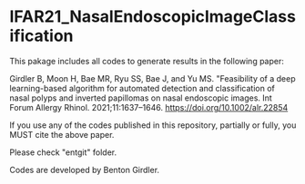 # IFAR21_NasalEndoscopicImageClassification

This pakage includes all codes to generate results in the following paper:

Girdler B, Moon H, Bae MR, Ryu SS, Bae J, and Yu MS. "Feasibility of a deep learning-based algorithm for automated detection and classification of nasal polyps and inverted
papillomas on nasal endoscopic images. Int Forum Allergy Rhinol. 2021;11:1637–1646. https://doi.org/10.1002/alr.22854

If you use any of the codes published in this repository, partially or fully, you MUST cite the above paper.

Please check "entgit" folder.

Codes are developed by Benton Girdler.

